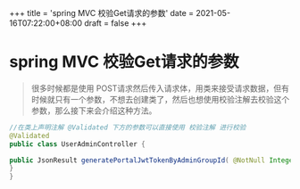 +++
title = 'spring MVC 校验Get请求的参数'
date = 2021-05-16T07:22:00+08:00
draft = false
+++
# spring MVC 校验Get请求的参数

> 很多时候都是使用
> POST请求然后传入请求体，用类来接受请求数据，但有时候就只有一个参数，不想去创建类了，然后也想使用校验注解去校验这个参数，那么接下来会介绍这种方法。

``` {.java .hljs}
//在类上声明注解 @Validated 下方的参数可以直接使用 校验注解 进行校验
@Validated
public class UserAdminController {

public JsonResult generatePortalJwtTokenByAdminGroupId( @NotNull Integer adminGroupId) throws CybercloudException {
}
}
```
